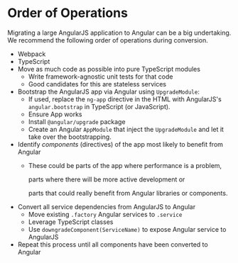 # Order of Operations

Migrating a large AngularJS application to Angular can be a big undertaking. We recommend the following order of operations during conversion.

* Webpack
* TypeScript
* Move as much code as possible into pure TypeScript modules
  * Write framework-agnostic unit tests for that code
  * Good candidates for this are stateless services
* Bootstrap the AngularJS app via Angular using `UpgradeModule`:
  * If used, replace the `ng-app` directive in the HTML with AngularJS's `angular.bootstrap` in TypeScript (or JavaScript).
  * Ensure App works
  * Install `@angular/upgrade` package
  * Create an Angular `AppModule` that inject the `UpgradeModule` and let it take over the bootstrapping.
* Identify _components_ \(directives\) of the app most likely to benefit from Angular
  * These could be parts of the app where performance is a problem,

    parts where there will be more active development or

    parts that could really benefit from Angular libraries or components.
* Convert all service dependencies from AngularJS to Angular
  * Move existing `.factory` Angular services to `.service`
  * Leverage TypeScript classes
  * Use `downgradeComponent(ServiceName)` to expose Angular service to AngularJS
* Repeat this process until all components have been converted to Angular